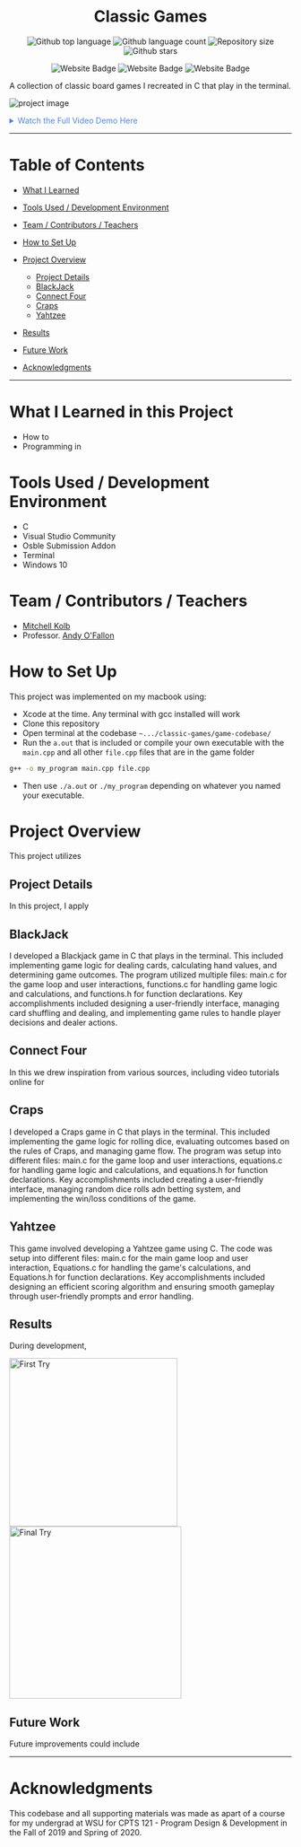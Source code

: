 


<h1 align="center">Classic Games</h1>

<p align="center">
  <img alt="Github top language" src="https://img.shields.io/github/languages/top/mitchellkolb/classic-games?color=5C5C5C">

  <img alt="Github language count" src="https://img.shields.io/github/languages/count/mitchellkolb/classic-games?color=5C5C5C">

  <img alt="Repository size" src="https://img.shields.io/github/repo-size/mitchellkolb/classic-games?color=5C5C5C">

  <img alt="Github stars" src="https://img.shields.io/github/stars/mitchellkolb/classic-games?color=5C5C5C" />
</p>

<p align="center">
<img
    src="https://img.shields.io/badge/Programming Language-%2300599b?style=for-the-badge&logo=C&logoColor=white"
    alt="Website Badge" />
<img
    src="https://img.shields.io/badge/Windows-0078D6?style=for-the-badge&logo=Windows 10&logoColor=white"
    alt="Website Badge" />
<img
    src="https://img.shields.io/badge/Terminal-5C5C5C?style=for-the-badge&logo=terminal&logoColor=white"
    alt="Website Badge" />
</p>

A collection of classic board games I recreated in C that play in the terminal. 

![project image](resources/image1.png)

<details>
<summary style="color:#5087dd">Watch the Full Video Demo Here</summary>

[![Full Video Demo Here](https://img.youtube.com/vi/VidKEY/0.jpg)](https://www.youtube.com/watch?v=VidKEY)

</details>

---


# Table of Contents
- [What I Learned](#what-i-learned-in-this-project)
- [Tools Used / Development Environment](#tools-used--development-environment)
- [Team / Contributors / Teachers](#team--contributors--teachers)
- [How to Set Up](#how-to-set-up)
- [Project Overview](#project-overview)
    - [Project Details](#references)
    - [BlackJack](#blackjack)
    - [Connect Four](#connect-four)
    - [Craps](#craps)
    - [Yahtzee](#yahtzee)
- [Results](#results)
- [Future Work](#future-work)

- [Acknowledgments](#acknowledgments)

---

# What I Learned in this Project
- How to
- Programming in 



# Tools Used / Development Environment
- C
- Visual Studio Community
- Osble Submission Addon
- Terminal
- Windows 10





# Team / Contributors / Teachers
- [Mitchell Kolb](https://github.com/mitchellkolb)
- Professor. [Andy O'Fallon](https://school.eecs.wsu.edu/directory/wsu-profile/aofallon/)





# How to Set Up
This project was implemented on my macbook using:
- Xcode at the time. Any terminal with gcc installed will work
- Clone this repository 
- Open terminal at the codebase `~.../classic-games/game-codebase/`
- Run the `a.out` that is included or compile your own executable with the `main.cpp` and all other `file.cpp` files that are in the game folder
```zsh
g++ -o my_program main.cpp file.cpp
```
- Then use `./a.out` or `./my_program` depending on whatever you named your executable.






# Project Overview
This project utilizes 



## Project Details
In this project, I apply 


## BlackJack
I developed a Blackjack game in C that plays in the terminal. This included implementing game logic for dealing cards, calculating hand values, and determining game outcomes. The program utilized multiple files: main.c for the game loop and user interactions, functions.c for handling game logic and calculations, and functions.h for function declarations. Key accomplishments included designing a user-friendly interface, managing card shuffling and dealing, and implementing game rules to handle player decisions and dealer actions.


## Connect Four
In this we drew inspiration from various sources, including video tutorials online for 


## Craps 
I developed a Craps game in C that plays in the terminal. This included implementing the game logic for rolling dice, evaluating outcomes based on the rules of Craps, and managing game flow. The program was setup into different files: main.c for the game loop and user interactions, equations.c for handling game logic and calculations, and equations.h for function declarations. Key accomplishments included creating a user-friendly interface, managing random dice rolls adn betting system, and implementing the win/loss conditions of the game. 


## Yahtzee
This game involved developing a Yahtzee game using C. The code was setup into different files: main.c for the main game loop and user interaction, Equations.c for handling the game's calculations, and Equations.h for function declarations. Key accomplishments included designing an efficient scoring algorithm and ensuring smooth gameplay through user-friendly prompts and error handling.




## Results
During development,
<p float="left">
  <img src="resources/image1.png" alt="First Try" width="300" />
  <img src="resources/image2.png" alt="Final Try" width="307" />
</p>

## Future Work
Future improvements could include






--- 
# Acknowledgments
This codebase and all supporting materials was made as apart of a course for my undergrad at WSU for CPTS 121 - Program Design & Development in the Fall of 2019 and Spring of 2020. 


